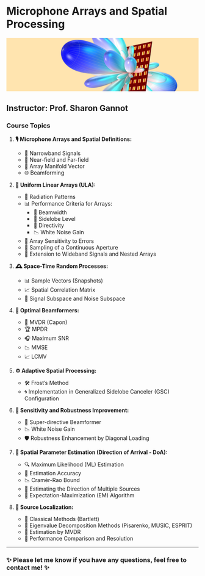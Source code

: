 #  Microphone Arrays and Spatial Processing 

![Microphone Array](./beamformer.png)

## Instructor: **Prof. Sharon Gannot**

### Course Topics

1. **🎙 Microphone Arrays and Spatial Definitions:**
   - 📡 Narrowband Signals
   - 📏 Near-field and Far-field
   - 🧮 Array Manifold Vector
   - 🌐 Beamforming

2. **📏 Uniform Linear Arrays (ULA):**
   - 🎯 Radiation Patterns
   - 📊 Performance Criteria for Arrays:
     - 📏 Beamwidth
     - 🌊 Sidelobe Level
     - 📡 Directivity
     - 📉 White Noise Gain
   - 🧩 Array Sensitivity to Errors
   - 📏 Sampling of a Continuous Aperture
   - 📶 Extension to Wideband Signals and Nested Arrays

3. **🕰 Space-Time Random Processes:**
   - 📊 Sample Vectors (Snapshots)
   - 📈 Spatial Correlation Matrix
   - 🎼 Signal Subspace and Noise Subspace

4. **🏅 Optimal Beamformers:**
   - 🎯 MVDR (Capon)
   - 🏆 MPDR
   - 🎧 Maximum SNR
   - 📉 MMSE
   - 📈 LCMV

5. **⚙️ Adaptive Spatial Processing:**
   - 🛠 Frost’s Method
   - 🌀 Implementation in Generalized Sidelobe Canceler (GSC) Configuration

6. **🔧 Sensitivity and Robustness Improvement:**
   - 🚀 Super-directive Beamformer
   - 📉 White Noise Gain
   - 🛡 Robustness Enhancement by Diagonal Loading

7. **🧭 Spatial Parameter Estimation (Direction of Arrival - DoA):**
   - 🔍 Maximum Likelihood (ML) Estimation
   - 📏 Estimation Accuracy
   - 📉 Cramér-Rao Bound
   - 📡 Estimating the Direction of Multiple Sources
   - 🔄 Expectation-Maximization (EM) Algorithm

8. **📍 Source Localization:**
   - 📜 Classical Methods (Bartlett)
   - 📐 Eigenvalue Decomposition Methods (Pisarenko, MUSIC, ESPRIT)
   - 🧮 Estimation by MVDR
   - 🥇 Performance Comparison and Resolution

---

### ✨ Please let me know if you have any questions, feel free to contact me! ✨
